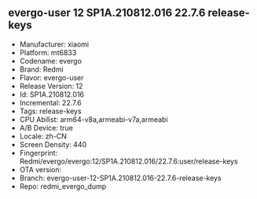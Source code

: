## evergo-user 12 SP1A.210812.016 22.7.6 release-keys
- Manufacturer: xiaomi
- Platform: mt6833
- Codename: evergo
- Brand: Redmi
- Flavor: evergo-user
- Release Version: 12
- Id: SP1A.210812.016
- Incremental: 22.7.6
- Tags: release-keys
- CPU Abilist: arm64-v8a,armeabi-v7a,armeabi
- A/B Device: true
- Locale: zh-CN
- Screen Density: 440
- Fingerprint: Redmi/evergo/evergo:12/SP1A.210812.016/22.7.6:user/release-keys
- OTA version: 
- Branch: evergo-user-12-SP1A.210812.016-22.7.6-release-keys
- Repo: redmi_evergo_dump
